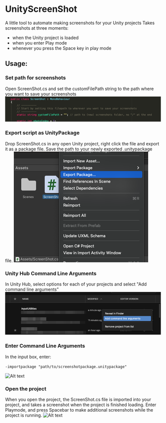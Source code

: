 # UnityScreenShot
A little tool to automate making screenshots for your Unity projects 
Takes screenshots at three moments: 
- when the Unity project is loaded
- when you enter Play mode
- whenever you press the Space key in play mode

## Usage:
### Set path for screenshots
Open ScreenShot.cs and set the customFilePath string to the path where you want to save your screenshots
![Alt text](media/customfilepath.png) 

### Export script as UnityPackage
Drop ScreenShot.cs in any open Unity project, right click the file and export it as a package file. 
Save the path to your newly exported .unitypackage file.
![Alt text](media/exportpackage.png)

### Unity Hub  Command Line Arguments 
In Unity Hub, select options for each of your projects and select "Add command line arguments"
![Alt text](media/cli.png) 

### Enter Command Line Arguments 
In the input box, enter:

```-importpackage "path/to/screenshotpackage.unitypackage"```

![Alt text](media/cli-edit.png) 

### Open the project 
When you open the project, the ScreenShot.cs file is imported into your project, and takes a screenshot when the project is finished loading.
Enter Playmode, and press Spacebar to make additional screenshots while the project is running.
![Alt text](media/playmode.png) 
